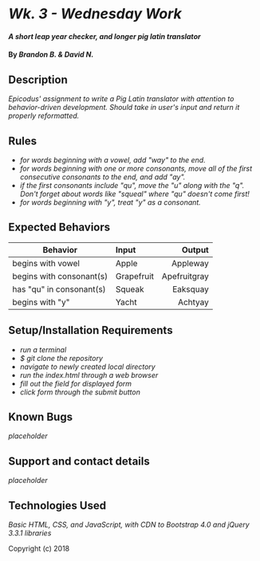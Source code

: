 # _Wk. 3 - Wednesday Work_

#### _A short leap year checker, and longer pig latin translator_

#### By _**Brandon B. & David N.**_

## Description

_Epicodus' assignment to write a Pig Latin translator with attention to behavior-driven development. Should take in user's input and return it properly reformatted._

## Rules

* _for words beginning with a vowel, add "way" to the end._
* _for words beginning with one or more consonants, move all of the first consecutive consonants to the end, and add "ay"._
* _if the first consonants include "qu", move the "u" along with the "q". Don't forget about words like "squeal" where "qu" doesn't come first!_
* _for words beginning with "y", treat "y" as a consonant._

## Expected Behaviors

|Behavior  |     Input     | Output|
|----------|:-------------|------:|
| begins with vowel |Apple | Appleway |
| begins with consonant(s) | Grapefruit  | Apefruitgray |
| has "qu" in consonant(s)  | Squeak | Eaksquay |
| begins with "y" | Yacht | Achtyay|

## Setup/Installation Requirements

* _run a terminal_
* _$ git clone the repository_
* _navigate to newly created local directory_
* _run the index.html through a web browser_
* _fill out the field for displayed form_
* _click form through the submit button_

## Known Bugs

_placeholder_

## Support and contact details

_placeholder_

## Technologies Used

_Basic HTML, CSS, and JavaScript, with CDN to Bootstrap 4.0 and jQuery 3.3.1 libraries_

Copyright (c) 2018
